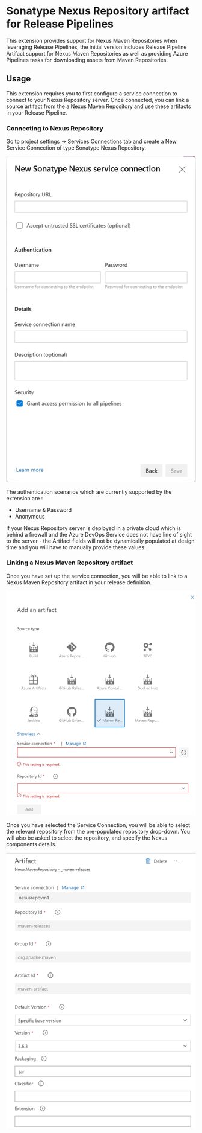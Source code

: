 # Sonatype Nexus Repository artifact for Release Pipelines
This extension provides support for Nexus Maven Repositories when leveraging Release Pipelines, the initial version includes Release Pipeline Artifact support for Nexus Maven Repositories as well as providing Azure Pipelines tasks for downloading assets from Maven Repositories.

## Usage
This extension requires you to first configure a service connection to connect to your Nexus Repository server. Once connected, you can link a source artifact from the a Nexus Maven Repository and use these artifacts in your Release Pipeline.

### Connecting to Nexus Repository
Go to project settings -> Services Connections tab and create a New Service Connection of type Sonatype Nexus Repository.

![Creating a Sonatype Nexus Repository connection](images/screen5.png)

The authentication scenarios which are currently supported by the extension are :
* Username & Password
* Anonymous

If your Nexus Repository server is deployed in a private cloud which is behind a firewall and the Azure DevOps Service does not have line of sight to the server - the Artifact fields will not be dynamically populated at design time and you will have to manually provide these values.

### Linking a Nexus Maven Repository artifact
Once you have set up the service connection, you will be able to link to a Nexus Maven Repository artifact in your release definition.

![Linking Nexus Maven Repository artifact](images/screen1.png)

Once you have selected the Service Connection, you will be able to select the relevant repository from the pre-populated repository drop-down. You will also be asked to select the repository, and specify the Nexus components details.

![Linking Nexus Maven Repository artifact](images/screen3.png)


